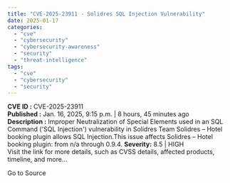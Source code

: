 ```yaml
---
title: "CVE-2025-23911 - Solidres SQL Injection Vulnerability"
date: 2025-01-17
categories: 
  - "cve"
  - "cybersecurity"
  - "cybersecurity-awareness"
  - "security"
  - "threat-intelligence"
tags: 
  - "cve"
  - "cybersecurity"
  - "security"
---
```


**CVE ID :** CVE-2025-23911  
**Published :** Jan. 16, 2025, 9:15 p.m. | 8 hours, 45 minutes ago  
**Description :** Improper Neutralization of Special Elements used in an SQL Command ('SQL Injection') vulnerability in Solidres Team Solidres – Hotel booking plugin allows SQL Injection.This issue affects Solidres – Hotel booking plugin: from n/a through 0.9.4. 
**Severity:** 8.5 | HIGH  
Visit the link for more details, such as CVSS details, affected products, timeline, and more...

Go to Source
